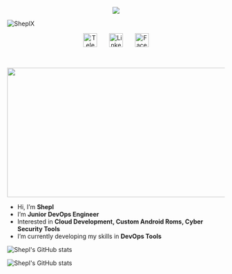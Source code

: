 <p align="center">
  <a href="https://github.com/DenverCoder1/readme-typing-svg"><img src="https://readme-typing-svg.herokuapp.com/?lines=Welcome%20To%20My%20GitHub%20Profile;Iam%20DevOps%20Engineer;%20AWS%20Cloud%20Practitioner;Always%20learning%20new%20things&font=Fira%20Code&center=true&width=440&height=45&color=f75c7e&vCenter=true&size=22"></a>
</p>
<p align="left"> <img src="https://komarev.com/ghpvc/?username=SheplX&label=Profile%20views&color=0e75b6&style=flat" alt="SheplX" /> </p>
<!-- Social icons section -->
<p align="center">
  <a href="https://t.me/CHI_X_NGO"><img width="32px" alt="Telegram" title="Telegram" src="https://i.imgur.com/qiXu7b2.png"/></a>
  &#8287;&#8287;&#8287;&#8287;&#8287;
  <a href="https://www.linkedin.com/in/shepl/"><img width="32px" alt="Linkedin" title="Linkedin" src="https://i.imgur.com/OXZM1L6.png"/></a>
  &#8287;&#8287;&#8287;&#8287;&#8287;
  <a href="https://www.facebook.com/shepl.dev/"><img width="32px" alt="Facebook" title="Facebook" src="https://i.imgur.com/OXZM1L6.png"/></a>
</p>
<br/>
<p align="center">
  <img width="600" height="300" src="https://github.com/SheplX/SheplX/blob/main/Img/logo.gif">
</p>

- Hi, I’m **Shepl**
- I’m **Junior DevOps Engineer**
- Interested in  **Cloud Development, Custom Android Roms, Cyber Security Tools**
- I’m currently developing my skills in  **DevOps Tools**

<!-- <p align="center">
  <img width="400" height="300" src="https://github-readme-stats.vercel.app/api?username=SheplX&theme=radical&show_icons=true">
  <img width="400" height="300" src="https://github-readme-stats.vercel.app/api/top-langs/?username=SheplX&layout=compact&show_icons=true&theme=radical">
</p> -->

![Shepl's GitHub stats](https://github-readme-stats.vercel.app/api?username=SheplX&theme=radical&show_icons=true)

![Shepl's GitHub stats](https://github-readme-stats.vercel.app/api/top-langs/?username=SheplX&layout=compact&show_icons=true&theme=radical)


<!---
SheplX/SheplX is a ✨ special ✨ repository because its `README.md` (this file) appears on your GitHub profile.
You can click the Preview link to take a look at your changes.
--->
